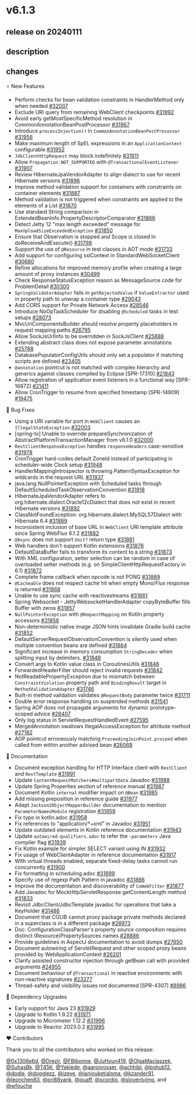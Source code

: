 # v6.1.3

## release on 20240111

## description

## changes

⭐ New Features

* Perform checks for bean validation constraints in HandlerMethod only when needed <a href="https://github.com/spring-projects/spring-framework/issues/32007" data-hovercard-type="issue" data-hovercard-url="/spring-projects/spring-framework/issues/32007/hovercard">#32007</a>
* Exclude URI query from remaining WebClient checkpoints <a href="https://github.com/spring-projects/spring-framework/pull/31992" data-hovercard-type="pull_request" data-hovercard-url="/spring-projects/spring-framework/pull/31992/hovercard">#31992</a>
* Avoid early getMostSpecificMethod resolution in CommonAnnotationBeanPostProcessor <a href="https://github.com/spring-projects/spring-framework/issues/31967" data-hovercard-type="issue" data-hovercard-url="/spring-projects/spring-framework/issues/31967/hovercard">#31967</a>
* Introduce <code>processInjection()</code> in <code>CommonAnnotationBeanPostProcessor</code> <a href="https://github.com/spring-projects/spring-framework/issues/31956" data-hovercard-type="issue" data-hovercard-url="/spring-projects/spring-framework/issues/31956/hovercard">#31956</a>
* Make maximum length of SpEL expressions in an <code>ApplicationContext</code> configurable <a href="https://github.com/spring-projects/spring-framework/issues/31952" data-hovercard-type="issue" data-hovercard-url="/spring-projects/spring-framework/issues/31952/hovercard">#31952</a>
* <code>JdkClientHttpRequest</code> may block indefinitely <a href="https://github.com/spring-projects/spring-framework/issues/31911" data-hovercard-type="issue" data-hovercard-url="/spring-projects/spring-framework/issues/31911/hovercard">#31911</a>
* Allow <code>Propagation.NOT\_SUPPORTED</code> with <code>@TransactionalEventListener</code> <a href="https://github.com/spring-projects/spring-framework/issues/31907" data-hovercard-type="issue" data-hovercard-url="/spring-projects/spring-framework/issues/31907/hovercard">#31907</a>
* Review HibernateJpaVendorAdapter to align dialect to use for recent Hibernate versions <a href="https://github.com/spring-projects/spring-framework/issues/31896" data-hovercard-type="issue" data-hovercard-url="/spring-projects/spring-framework/issues/31896/hovercard">#31896</a>
* Improve method validation support for containers with constraints on container elements <a href="https://github.com/spring-projects/spring-framework/issues/31887" data-hovercard-type="issue" data-hovercard-url="/spring-projects/spring-framework/issues/31887/hovercard">#31887</a>
* Method validation is not triggered when constraints are applied to the elements of a List <a href="https://github.com/spring-projects/spring-framework/issues/31870" data-hovercard-type="issue" data-hovercard-url="/spring-projects/spring-framework/issues/31870/hovercard">#31870</a>
* Use standard String comparison in ExtendedBeanInfo.PropertyDescriptorComparator <a href="https://github.com/spring-projects/spring-framework/issues/31866" data-hovercard-type="issue" data-hovercard-url="/spring-projects/spring-framework/issues/31866/hovercard">#31866</a>
* Detect Jetty 12 "max length exceeded" message for <code>MaxUploadSizeExceededException</code> <a href="https://github.com/spring-projects/spring-framework/issues/31850" data-hovercard-type="issue" data-hovercard-url="/spring-projects/spring-framework/issues/31850/hovercard">#31850</a>
* Ensure that Observation is stopped and Scope is closed in doReceiveAndExecute() <a href="https://github.com/spring-projects/spring-framework/pull/31798" data-hovercard-type="pull_request" data-hovercard-url="/spring-projects/spring-framework/pull/31798/hovercard">#31798</a>
* Support the use of <code>@Resource</code> in test classes in AOT mode <a href="https://github.com/spring-projects/spring-framework/issues/31733" data-hovercard-type="issue" data-hovercard-url="/spring-projects/spring-framework/issues/31733/hovercard">#31733</a>
* Add support for configuring sslContext in StandardWebSocketClient <a href="https://github.com/spring-projects/spring-framework/issues/30680" data-hovercard-type="issue" data-hovercard-url="/spring-projects/spring-framework/issues/30680/hovercard">#30680</a>
* Refine allocations for improved memory profile when creating a large amount of proxy instances <a href="https://github.com/spring-projects/spring-framework/issues/30499" data-hovercard-type="issue" data-hovercard-url="/spring-projects/spring-framework/issues/30499/hovercard">#30499</a>
* Check ResponseStatusException reason as MessageSource code for ProblemDetail <a href="https://github.com/spring-projects/spring-framework/pull/30300" data-hovercard-type="pull_request" data-hovercard-url="/spring-projects/spring-framework/pull/30300/hovercard">#30300</a>
* <code>SpringValidatorAdapter</code> fails in <code>getRejectedValue</code> if <code>ValueExtractor</code> used in property path to unwrap a container type <a href="https://github.com/spring-projects/spring-framework/issues/29043" data-hovercard-type="issue" data-hovercard-url="/spring-projects/spring-framework/issues/29043/hovercard">#29043</a>
* Add CORS support for Private Network Access <a href="https://github.com/spring-projects/spring-framework/issues/28546" data-hovercard-type="issue" data-hovercard-url="/spring-projects/spring-framework/issues/28546/hovercard">#28546</a>
* Introduce NoOpTaskScheduler for disabling <code>@Scheduled</code> tasks in test setups <a href="https://github.com/spring-projects/spring-framework/issues/28073" data-hovercard-type="issue" data-hovercard-url="/spring-projects/spring-framework/issues/28073/hovercard">#28073</a>
* MvcUriComponentsBuilder should resolve property placeholders in request mapping paths <a href="https://github.com/spring-projects/spring-framework/issues/26795" data-hovercard-type="issue" data-hovercard-url="/spring-projects/spring-framework/issues/26795/hovercard">#26795</a>
* Allow SockJsUrlInfo to be overridden in SockJsClient <a href="https://github.com/spring-projects/spring-framework/issues/25888" data-hovercard-type="issue" data-hovercard-url="/spring-projects/spring-framework/issues/25888/hovercard">#25888</a>
* Extending abstract class does not expose parameter annotations <a href="https://github.com/spring-projects/spring-framework/issues/25788" data-hovercard-type="issue" data-hovercard-url="/spring-projects/spring-framework/issues/25788/hovercard">#25788</a>
* DatabasePopulatorConfigUtils should only set a populator if matching scripts are defined <a href="https://github.com/spring-projects/spring-framework/issues/23405" data-hovercard-type="issue" data-hovercard-url="/spring-projects/spring-framework/issues/23405/hovercard">#23405</a>
* <code>@annotation</code> pointcut is not matched with complex hierarchy and generics against classes compiled by Eclipse [SPR-17310] <a href="https://github.com/spring-projects/spring-framework/issues/21843" data-hovercard-type="issue" data-hovercard-url="/spring-projects/spring-framework/issues/21843/hovercard">#21843</a>
* Allow registration of application event listeners in a functional way [SPR-16872] <a href="https://github.com/spring-projects/spring-framework/issues/21411" data-hovercard-type="issue" data-hovercard-url="/spring-projects/spring-framework/issues/21411/hovercard">#21411</a>
* Allow CronTrigger to resume from specified timestamp [SPR-14909] <a href="https://github.com/spring-projects/spring-framework/issues/19475" data-hovercard-type="issue" data-hovercard-url="/spring-projects/spring-framework/issues/19475/hovercard">#19475</a>

🐞 Bug Fixes

* Using a URI variable for port in <code>WebClient</code> causes an <code>IllegalStateException</code> <a href="https://github.com/spring-projects/spring-framework/issues/32003" data-hovercard-type="issue" data-hovercard-url="/spring-projects/spring-framework/issues/32003/hovercard">#32003</a>
* [spring-tx] Unable to override prepareSynchronization of AbstractPlatformTransactionManager from v6.1.0 <a href="https://github.com/spring-projects/spring-framework/issues/32000" data-hovercard-type="issue" data-hovercard-url="/spring-projects/spring-framework/issues/32000/hovercard">#32000</a>
* <code>RestClientResponseException</code> handles <code>responseHeaders</code> case-sensitive <a href="https://github.com/spring-projects/spring-framework/issues/31978" data-hovercard-type="issue" data-hovercard-url="/spring-projects/spring-framework/issues/31978/hovercard">#31978</a>
* CronTrigger hard-codes default ZoneId instead of participating in scheduler-wide Clock setup <a href="https://github.com/spring-projects/spring-framework/issues/31948" data-hovercard-type="issue" data-hovercard-url="/spring-projects/spring-framework/issues/31948/hovercard">#31948</a>
* HandlerMappingIntrospector is throwing PatternSyntaxException for wildcards in the request URL <a href="https://github.com/spring-projects/spring-framework/issues/31937" data-hovercard-type="issue" data-hovercard-url="/spring-projects/spring-framework/issues/31937/hovercard">#31937</a>
* java.lang.NullPointerException with Scheduled tasks through DefaultScheduledTaskObservationConvention <a href="https://github.com/spring-projects/spring-framework/issues/31918" data-hovercard-type="issue" data-hovercard-url="/spring-projects/spring-framework/issues/31918/hovercard">#31918</a>
* HibernateJpaVendorAdapter refers to org.hibernate.dialect.Oracle12cDialect that does not exist in recent Hibernate versions <a href="https://github.com/spring-projects/spring-framework/issues/31892" data-hovercard-type="issue" data-hovercard-url="/spring-projects/spring-framework/issues/31892/hovercard">#31892</a>
* ClassNotFoundException: org.hibernate.dialect.MySQL57Dialect with Hibernate 6.4 <a href="https://github.com/spring-projects/spring-framework/issues/31889" data-hovercard-type="issue" data-hovercard-url="/spring-projects/spring-framework/issues/31889/hovercard">#31889</a>
* Inconsistent inclusion of base URL in <code>WebClient</code> URI template attribute since Spring WebFlux 6.1.2 <a href="https://github.com/spring-projects/spring-framework/issues/31882" data-hovercard-type="issue" data-hovercard-url="/spring-projects/spring-framework/issues/31882/hovercard">#31882</a>
* <code>@Async</code> does not support <code>Unit?</code> return type <a href="https://github.com/spring-projects/spring-framework/issues/31881" data-hovercard-type="issue" data-hovercard-url="/spring-projects/spring-framework/issues/31881/hovercard">#31881</a>
* Web handlers don't support Kotlin extensions <a href="https://github.com/spring-projects/spring-framework/issues/31876" data-hovercard-type="issue" data-hovercard-url="/spring-projects/spring-framework/issues/31876/hovercard">#31876</a>
* DefaultDataBuffer fails to transform its content to a string <a href="https://github.com/spring-projects/spring-framework/issues/31873" data-hovercard-type="issue" data-hovercard-url="/spring-projects/spring-framework/issues/31873/hovercard">#31873</a>
* With XML configuration, setter selection can be random in case of overloaded setter methods (e.g. on SimpleClientHttpRequestFactory in 6.1) <a href="https://github.com/spring-projects/spring-framework/issues/31872" data-hovercard-type="issue" data-hovercard-url="/spring-projects/spring-framework/issues/31872/hovercard">#31872</a>
* Complete frame callback when opcode is not PONG <a href="https://github.com/spring-projects/spring-framework/pull/31869" data-hovercard-type="pull_request" data-hovercard-url="/spring-projects/spring-framework/pull/31869/hovercard">#31869</a>
* <code>@Cacheable</code> does not respect cache hit when empty Mono/Flux response is returned <a href="https://github.com/spring-projects/spring-framework/issues/31868" data-hovercard-type="issue" data-hovercard-url="/spring-projects/spring-framework/issues/31868/hovercard">#31868</a>
* Unable to use sync cache with reactivestreams <a href="https://github.com/spring-projects/spring-framework/issues/31861" data-hovercard-type="issue" data-hovercard-url="/spring-projects/spring-framework/issues/31861/hovercard">#31861</a>
* Spring Websocket - JettyWebsocketHandlerAdapter copyByteBuffer fills Buffer with zeros <a href="https://github.com/spring-projects/spring-framework/issues/31857" data-hovercard-type="issue" data-hovercard-url="/spring-projects/spring-framework/issues/31857/hovercard">#31857</a>
* <code>NullPointerException</code> with <code>@RequestMapping</code> on Kotlin property accessors <a href="https://github.com/spring-projects/spring-framework/issues/31856" data-hovercard-type="issue" data-hovercard-url="/spring-projects/spring-framework/issues/31856/hovercard">#31856</a>
* Non-deterministic native image JSON hints invalidate Gradle build cache <a href="https://github.com/spring-projects/spring-framework/issues/31852" data-hovercard-type="issue" data-hovercard-url="/spring-projects/spring-framework/issues/31852/hovercard">#31852</a>
* DefaultServerRequestObservationConvention is silently used when multiple convention beans are defined <a href="https://github.com/spring-projects/spring-framework/issues/31864" data-hovercard-type="issue" data-hovercard-url="/spring-projects/spring-framework/issues/31864/hovercard">#31864</a>
* Significant increase in memory consumption <code>StringDecoder</code> when splitting input by delimiters. <a href="https://github.com/spring-projects/spring-framework/issues/31848" data-hovercard-type="issue" data-hovercard-url="/spring-projects/spring-framework/issues/31848/hovercard">#31848</a>
* Convert args to Kotlin value class in CoroutinesUtils <a href="https://github.com/spring-projects/spring-framework/pull/31846" data-hovercard-type="pull_request" data-hovercard-url="/spring-projects/spring-framework/pull/31846/hovercard">#31846</a>
* ForwardedHeaderFilter should reject invalid requests <a href="https://github.com/spring-projects/spring-framework/issues/31842" data-hovercard-type="issue" data-hovercard-url="/spring-projects/spring-framework/issues/31842/hovercard">#31842</a>
* NotReadablePropertyException due to mismatch between <code>ConstraintViolation</code> property path and <code>BindingResult</code> target in <code>MethodValidationAdapter</code> <a href="https://github.com/spring-projects/spring-framework/issues/31746" data-hovercard-type="issue" data-hovercard-url="/spring-projects/spring-framework/issues/31746/hovercard">#31746</a>
* Built-in method validation validates <code>@RequestBody</code> parameter twice <a href="https://github.com/spring-projects/spring-framework/issues/31711" data-hovercard-type="issue" data-hovercard-url="/spring-projects/spring-framework/issues/31711/hovercard">#31711</a>
* Double error response handling on suspended methods <a href="https://github.com/spring-projects/spring-framework/issues/31541" data-hovercard-type="issue" data-hovercard-url="/spring-projects/spring-framework/issues/31541/hovercard">#31541</a>
* Spring AOP does not propagate arguments for dynamic prototype-scoped advice <a href="https://github.com/spring-projects/spring-framework/issues/28407" data-hovercard-type="issue" data-hovercard-url="/spring-projects/spring-framework/issues/28407/hovercard">#28407</a>
* Only log status in ServletRequestHandledEvent <a href="https://github.com/spring-projects/spring-framework/issues/27595" data-hovercard-type="issue" data-hovercard-url="/spring-projects/spring-framework/issues/27595/hovercard">#27595</a>
* MergedAnnotation swallows IllegalAccessException for attribute method <a href="https://github.com/spring-projects/spring-framework/issues/27182" data-hovercard-type="issue" data-hovercard-url="/spring-projects/spring-framework/issues/27182/hovercard">#27182</a>
* AOP pointcut erroneously matching <code>ProceedingJoinPoint.proceed</code> when called from within another advised bean <a href="https://github.com/spring-projects/spring-framework/issues/26068" data-hovercard-type="issue" data-hovercard-url="/spring-projects/spring-framework/issues/26068/hovercard">#26068</a>

📔 Documentation

* Document exception handling for HTTP Interface client with <code>RestClient</code> and <code>RestTemplate</code> <a href="https://github.com/spring-projects/spring-framework/pull/31991" data-hovercard-type="pull_request" data-hovercard-url="/spring-projects/spring-framework/pull/31991/hovercard">#31991</a>
* Update <code>ContentRequestMatchers#multipartData</code> Javadoc <a href="https://github.com/spring-projects/spring-framework/issues/31988" data-hovercard-type="issue" data-hovercard-url="/spring-projects/spring-framework/issues/31988/hovercard">#31988</a>
* Update Spring Properties section of reference manual <a href="https://github.com/spring-projects/spring-framework/issues/31987" data-hovercard-type="issue" data-hovercard-url="/spring-projects/spring-framework/issues/31987/hovercard">#31987</a>
* Document Kotlin <code>internal</code> modifier impact on <code>@Bean</code> <a href="https://github.com/spring-projects/spring-framework/issues/31985" data-hovercard-type="issue" data-hovercard-url="/spring-projects/spring-framework/issues/31985/hovercard">#31985</a>
* Add missing preposition in reference guide <a href="https://github.com/spring-projects/spring-framework/pull/31977" data-hovercard-type="pull_request" data-hovercard-url="/spring-projects/spring-framework/pull/31977/hovercard">#31977</a>
* Adapt <code>Jackson2ObjectMapperBuilder</code> documentation to mention <code>ParameterNamesModule</code> registration <a href="https://github.com/spring-projects/spring-framework/issues/31959" data-hovercard-type="issue" data-hovercard-url="/spring-projects/spring-framework/issues/31959/hovercard">#31959</a>
* Fix typo in kotlin.adoc <a href="https://github.com/spring-projects/spring-framework/pull/31958" data-hovercard-type="pull_request" data-hovercard-url="/spring-projects/spring-framework/pull/31958/hovercard">#31958</a>
* Fix references to "application/*+xml" in Javadoc <a href="https://github.com/spring-projects/spring-framework/pull/31951" data-hovercard-type="pull_request" data-hovercard-url="/spring-projects/spring-framework/pull/31951/hovercard">#31951</a>
* Update outdated elements in Kotlin reference documentation <a href="https://github.com/spring-projects/spring-framework/issues/31943" data-hovercard-type="issue" data-hovercard-url="/spring-projects/spring-framework/issues/31943/hovercard">#31943</a>
* Update <code>autowired-qualifiers.adoc</code> to refer the <code>-parameters</code> Java compiler flag <a href="https://github.com/spring-projects/spring-framework/pull/31939" data-hovercard-type="pull_request" data-hovercard-url="/spring-projects/spring-framework/pull/31939/hovercard">#31939</a>
* Fix Kotlin example for simpler SELECT variant using IN <a href="https://github.com/spring-projects/spring-framework/pull/31932" data-hovercard-type="pull_request" data-hovercard-url="/spring-projects/spring-framework/pull/31932/hovercard">#31932</a>
* Fix usage of WebClientAdapter in reference documentation <a href="https://github.com/spring-projects/spring-framework/pull/31917" data-hovercard-type="pull_request" data-hovercard-url="/spring-projects/spring-framework/pull/31917/hovercard">#31917</a>
* With virtual threads enabled, separate fixed-delay tasks cannot run concurrently <a href="https://github.com/spring-projects/spring-framework/issues/31900" data-hovercard-type="issue" data-hovercard-url="/spring-projects/spring-framework/issues/31900/hovercard">#31900</a>
* Fix formatting in scheduling.adoc <a href="https://github.com/spring-projects/spring-framework/pull/31899" data-hovercard-type="pull_request" data-hovercard-url="/spring-projects/spring-framework/pull/31899/hovercard">#31899</a>
* Specify use of regexp Path Pattern in javadoc <a href="https://github.com/spring-projects/spring-framework/pull/31886" data-hovercard-type="pull_request" data-hovercard-url="/spring-projects/spring-framework/pull/31886/hovercard">#31886</a>
* Improve the documentation and discoverability of <code>CoWebFilter</code> <a href="https://github.com/spring-projects/spring-framework/issues/31877" data-hovercard-type="issue" data-hovercard-url="/spring-projects/spring-framework/issues/31877/hovercard">#31877</a>
* Add Javadoc for MockHttpServletResponse getContentLength method <a href="https://github.com/spring-projects/spring-framework/issues/31833" data-hovercard-type="issue" data-hovercard-url="/spring-projects/spring-framework/issues/31833/hovercard">#31833</a>
* Revisit JdbcClient/JdbcTemplate javadoc for operations that take a KeyHolder <a href="https://github.com/spring-projects/spring-framework/issues/31486" data-hovercard-type="issue" data-hovercard-url="/spring-projects/spring-framework/issues/31486/hovercard">#31486</a>
* Document that CGLIB cannot proxy package private methods declared in a superclass is in a different package <a href="https://github.com/spring-projects/spring-framework/issues/28973" data-hovercard-type="issue" data-hovercard-url="/spring-projects/spring-framework/issues/28973/hovercard">#28973</a>
* Doc: ConfigurationClassParser's property source composition requires distinct (Resource)PropertySources names <a href="https://github.com/spring-projects/spring-framework/issues/28886" data-hovercard-type="issue" data-hovercard-url="/spring-projects/spring-framework/issues/28886/hovercard">#28886</a>
* Provide guidelines in AspectJ documentation to avoid dumps <a href="https://github.com/spring-projects/spring-framework/issues/27650" data-hovercard-type="issue" data-hovercard-url="/spring-projects/spring-framework/issues/27650/hovercard">#27650</a>
* Document autowiring of ServletRequest and other scoped proxy beans provided by WebApplicationContext <a href="https://github.com/spring-projects/spring-framework/issues/26201" data-hovercard-type="issue" data-hovercard-url="/spring-projects/spring-framework/issues/26201/hovercard">#26201</a>
* Clarify assisted constructor injection through getBean call with provided arguments <a href="https://github.com/spring-projects/spring-framework/issues/24955" data-hovercard-type="issue" data-hovercard-url="/spring-projects/spring-framework/issues/24955/hovercard">#24955</a>
* Document behaviour of <code>@Transactional</code> in reactive environments with non-reactive signatures <a href="https://github.com/spring-projects/spring-framework/issues/23277" data-hovercard-type="issue" data-hovercard-url="/spring-projects/spring-framework/issues/23277/hovercard">#23277</a>
* Thread-safety and visibility issues not documented [SPR-4307] <a href="https://github.com/spring-projects/spring-framework/issues/8986" data-hovercard-type="issue" data-hovercard-url="/spring-projects/spring-framework/issues/8986/hovercard">#8986</a>

🔨 Dependency Upgrades

* Early support for Java 23 <a href="https://github.com/spring-projects/spring-framework/issues/31929" data-hovercard-type="issue" data-hovercard-url="/spring-projects/spring-framework/issues/31929/hovercard">#31929</a>
* Upgrade to Kotlin 1.9.22 <a href="https://github.com/spring-projects/spring-framework/pull/31971" data-hovercard-type="pull_request" data-hovercard-url="/spring-projects/spring-framework/pull/31971/hovercard">#31971</a>
* Upgrade to Micrometer 1.12.2 <a href="https://github.com/spring-projects/spring-framework/issues/31996" data-hovercard-type="issue" data-hovercard-url="/spring-projects/spring-framework/issues/31996/hovercard">#31996</a>
* Upgrade to Reactor 2023.0.2 <a href="https://github.com/spring-projects/spring-framework/issues/31995" data-hovercard-type="issue" data-hovercard-url="/spring-projects/spring-framework/issues/31995/hovercard">#31995</a>

❤️ Contributors

Thank you to all the contributors who worked on this release:

<a class="user-mention notranslate" data-hovercard-type="user" data-hovercard-url="/users/0x1306e6d/hovercard" data-octo-click="hovercard-link-click" data-octo-dimensions="link_type:self" href="https://github.com/0x1306e6d">@0x1306e6d</a>, <a class="user-mention notranslate" data-hovercard-type="user" data-hovercard-url="/users/Drezir/hovercard" data-octo-click="hovercard-link-click" data-octo-dimensions="link_type:self" href="https://github.com/Drezir">@Drezir</a>, <a class="user-mention notranslate" data-hovercard-type="user" data-hovercard-url="/users/FBibonne/hovercard" data-octo-click="hovercard-link-click" data-octo-dimensions="link_type:self" href="https://github.com/FBibonne">@FBibonne</a>, <a class="user-mention notranslate" data-hovercard-type="user" data-hovercard-url="/users/JuHyun419/hovercard" data-octo-click="hovercard-link-click" data-octo-dimensions="link_type:self" href="https://github.com/JuHyun419">@JuHyun419</a>, <a class="user-mention notranslate" data-hovercard-type="user" data-hovercard-url="/users/OlgaMaciaszek/hovercard" data-octo-click="hovercard-link-click" data-octo-dimensions="link_type:self" href="https://github.com/OlgaMaciaszek">@OlgaMaciaszek</a>, <a class="user-mention notranslate" data-hovercard-type="user" data-hovercard-url="/users/SuhasBk/hovercard" data-octo-click="hovercard-link-click" data-octo-dimensions="link_type:self" href="https://github.com/SuhasBk">@SuhasBk</a>, <a class="user-mention notranslate" data-hovercard-type="user" data-hovercard-url="/users/T45K/hovercard" data-octo-click="hovercard-link-click" data-octo-dimensions="link_type:self" href="https://github.com/T45K">@T45K</a>, <a class="user-mention notranslate" data-hovercard-type="user" data-hovercard-url="/users/Yaklede/hovercard" data-octo-click="hovercard-link-click" data-octo-dimensions="link_type:self" href="https://github.com/Yaklede">@Yaklede</a>, <a class="user-mention notranslate" data-hovercard-type="user" data-hovercard-url="/users/aaronrosser/hovercard" data-octo-click="hovercard-link-click" data-octo-dimensions="link_type:self" href="https://github.com/aaronrosser">@aaronrosser</a>, <a class="user-mention notranslate" data-hovercard-type="user" data-hovercard-url="/users/achhibi/hovercard" data-octo-click="hovercard-link-click" data-octo-dimensions="link_type:self" href="https://github.com/achhibi">@achhibi</a>, <a class="user-mention notranslate" data-hovercard-type="user" data-hovercard-url="/users/bohub12/hovercard" data-octo-click="hovercard-link-click" data-octo-dimensions="link_type:self" href="https://github.com/bohub12">@bohub12</a>, <a class="user-mention notranslate" data-hovercard-type="user" data-hovercard-url="/users/dodie/hovercard" data-octo-click="hovercard-link-click" data-octo-dimensions="link_type:self" href="https://github.com/dodie">@dodie</a>, <a class="user-mention notranslate" data-hovercard-type="user" data-hovercard-url="/users/dogglezz/hovercard" data-octo-click="hovercard-link-click" data-octo-dimensions="link_type:self" href="https://github.com/dogglezz">@dogglezz</a>, <a class="user-mention notranslate" data-hovercard-type="user" data-hovercard-url="/users/izeye/hovercard" data-octo-click="hovercard-link-click" data-octo-dimensions="link_type:self" href="https://github.com/izeye">@izeye</a>, <a class="user-mention notranslate" data-hovercard-type="user" data-hovercard-url="/users/janjouketjalsma/hovercard" data-octo-click="hovercard-link-click" data-octo-dimensions="link_type:self" href="https://github.com/janjouketjalsma">@janjouketjalsma</a>, <a class="user-mention notranslate" data-hovercard-type="user" data-hovercard-url="/users/kzander91/hovercard" data-octo-click="hovercard-link-click" data-octo-dimensions="link_type:self" href="https://github.com/kzander91">@kzander91</a>, <a class="user-mention notranslate" data-hovercard-type="user" data-hovercard-url="/users/leonchen83/hovercard" data-octo-click="hovercard-link-click" data-octo-dimensions="link_type:self" href="https://github.com/leonchen83">@leonchen83</a>, <a class="user-mention notranslate" data-hovercard-type="user" data-hovercard-url="/users/pri88yank/hovercard" data-octo-click="hovercard-link-click" data-octo-dimensions="link_type:self" href="https://github.com/pri88yank">@pri88yank</a>, <a class="user-mention notranslate" data-hovercard-type="user" data-hovercard-url="/users/quaff/hovercard" data-octo-click="hovercard-link-click" data-octo-dimensions="link_type:self" href="https://github.com/quaff">@quaff</a>, <a class="user-mention notranslate" data-hovercard-type="user" data-hovercard-url="/users/scordio/hovercard" data-octo-click="hovercard-link-click" data-octo-dimensions="link_type:self" href="https://github.com/scordio">@scordio</a>, <a class="user-mention notranslate" data-hovercard-type="user" data-hovercard-url="/users/slovenlyimp/hovercard" data-octo-click="hovercard-link-click" data-octo-dimensions="link_type:self" href="https://github.com/slovenlyimp">@slovenlyimp</a>, and <a class="user-mention notranslate" data-hovercard-type="user" data-hovercard-url="/users/wfouche/hovercard" data-octo-click="hovercard-link-click" data-octo-dimensions="link_type:self" href="https://github.com/wfouche">@wfouche</a>

